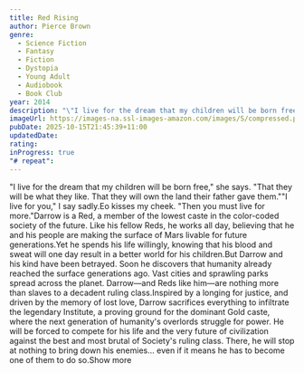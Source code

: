 ```yaml
---
title: Red Rising
author: Pierce Brown
genre:
  - Science Fiction
  - Fantasy
  - Fiction
  - Dystopia
  - Young Adult
  - Audiobook
  - Book Club
year: 2014
description: "\"I live for the dream that my children will be born free,\" she says. \"That they will be what they like. That they will own the land their father gave them.\"\"I live for you,\" I say sadly.Eo kisses my cheek. \"Then you must live for more.\"Darrow is a Red, a member of the lowest caste in the color-coded society of the future. Like his fellow Reds, he works all day, believing that he and his people are making the surface of Mars livable for future generations.Yet he spends his life willingly, knowing that his blood and sweat will one day result in a better world for his children.But Darrow and his kind have been betrayed. Soon he discovers that humanity already reached the surface generations ago. Vast cities and sprawling parks spread across the planet. Darrow—and Reds like him—are nothing more than slaves to a decadent ruling class.Inspired by a longing for justice, and driven by the memory of lost love, Darrow sacrifices everything to infiltrate the legendary Institute, a proving ground for the dominant Gold caste, where the next generation of humanity's overlords struggle for power. He will be forced to compete for his life and the very future of civilization against the best and most brutal of Society's ruling class. There, he will stop at nothing to bring down his enemies... even if it means he has to become one of them to do so.Show more"
imageUrl: https://images-na.ssl-images-amazon.com/images/S/compressed.photo.goodreads.com/books/1461354651i/15839976.jpg
pubDate: 2025-10-15T21:45:39+11:00
updatedDate:
rating:
inProgress: true
"# repeat":
---
```

"I live for the dream that my children will be born free," she says. "That they will be what they like. That they will own the land their father gave them.""I live for you," I say sadly.Eo kisses my cheek. "Then you must live for more."Darrow is a Red, a member of the lowest caste in the color-coded society of the future. Like his fellow Reds, he works all day, believing that he and his people are making the surface of Mars livable for future generations.Yet he spends his life willingly, knowing that his blood and sweat will one day result in a better world for his children.But Darrow and his kind have been betrayed. Soon he discovers that humanity already reached the surface generations ago. Vast cities and sprawling parks spread across the planet. Darrow—and Reds like him—are nothing more than slaves to a decadent ruling class.Inspired by a longing for justice, and driven by the memory of lost love, Darrow sacrifices everything to infiltrate the legendary Institute, a proving ground for the dominant Gold caste, where the next generation of humanity's overlords struggle for power. He will be forced to compete for his life and the very future of civilization against the best and most brutal of Society's ruling class. There, he will stop at nothing to bring down his enemies... even if it means he has to become one of them to do so.Show more